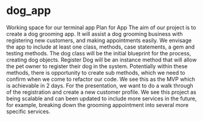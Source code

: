 # dog_app
Working space for our terminal app
Plan for App
The aim of our project is to create a dog grooming app. It will assist a dog grooming business with registering new customers, and making appointments easily. We envisage the app to include at least one class, methods, case statements, a gem and testing methods. The dog class will be the initial blueprint for the process, creating dog objects. Register Dog will be an instance method that will allow the pet owner to register their dog in the system. Potentially within these methods, there is opportunity to create sub methods, which we need to confirm when we come to refactor our code. We see this as the MVP which is achievable in 2 days. 
For the presentation, we want to do a walk through of the registration and create a new customer profile. 
We see this project as being scalable and can been updated to include more services in the future, for example, breaking down the grooming appointment into several more specific services.
